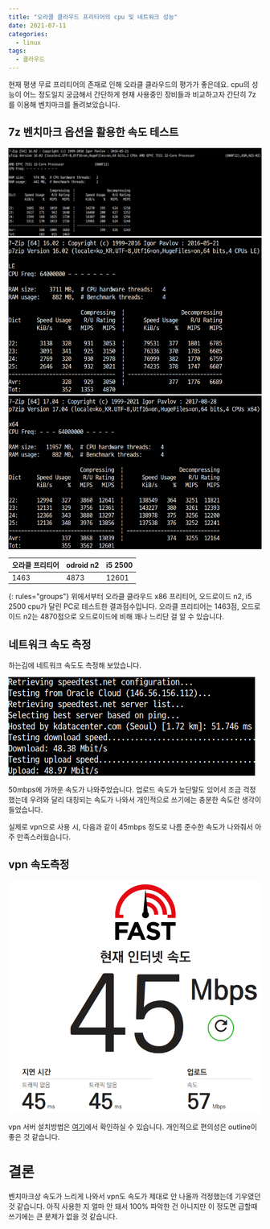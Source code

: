 ```yaml
---
title: "오라클 클라우드 프리티어의 cpu 및 네트워크 성능"
date: 2021-07-11
categories:
  - linux
tags:
  - 클라우드
---
```

현재 평생 무료 프리티어의 존재로 인해 오라클 클라우드의 평가가 좋은데요. cpu의 성능이 어느 정도일지 궁금해서 간단하게 현재 사용중인 장비들과 비교하고자 간단히 7z를 이용해 벤치마크를 돌려보았습니다.

## 7z 벤치마크 옵션을 활용한 속도 테스트
![오라클 클라우드 프리티어](/assets/images/2021/07-11-1.png)
![odroid n2](/assets/images/2021/07-11-2.png)
![i5 2500](/assets/images/2021/07-11-3.png)

| 오라클 프리티어 | odroid n2 | i5 2500 |
|--------|-------|--------|
|  1463   | 4873   | 12601   |
{: rules="groups"}
위에서부터 오라클 클라우드 x86 프리티어, 오드로이드 n2, i5 2500 cpu가 달린 PC로 테스트한 결과점수입니다. 오라클 프리티어는 1463점, 오드로이드 n2는 4870점으로 오드로이드에 비해 꽤나 느리단 걸 알 수 있습니다.

## 네트워크 속도 측정

하는김에 네트워크 속도도 측정해 보았습니다.

![스피드테스트](/assets/images/2021/07-11-4.png)

50mbps에 가까운 속도가 나와주었습니다. 업로드 속도가 늦단말도 있어서 조금 걱정했는데 우려와 달리 대칭되는 속도가 나와서 개인적으로 쓰기에는 충분한 속도란 생각이 들었습니다.

실제로 vpn으로 사용 시, 다음과 같이 45mbps 정도로 나름 준수한 속도가 나와줘서 아주 만족스러웠습니다.

## vpn 속도측정

![vpn 속도측정](/assets/images/2021/07-11-5.png)

vpn 서버 설치방법은 [여기](https://www.wsgvet.com/ubuntu/170)에서 확인하실 수 있습니다. 개인적으로 편의성은 outline이 좋은 것 같습니다.

# 결론

벤치마크상 속도가 느리게 나와서 vpn도 속도가 제대로 안 나올까 걱정했는데 기우였던 것 같습니다. 아직 사용한 지 얼마 안 돼서 100% 파악한 건 아니지만 이 정도면 급할때 쓰기에는
큰 문제가 없을 것 같습니다.
